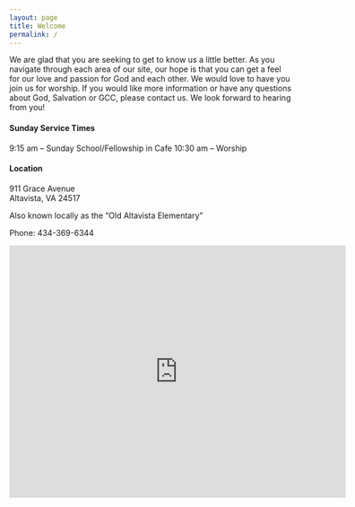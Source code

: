 ```yaml
---
layout: page
title: Welcome
permalink: /
---
```

We are glad that you are seeking to get to know us a little better.  As you navigate through each area of our site, our hope is that you can get a feel for our love and passion for God and each other.  We would love to have you join us for worship.  If you would like more information or have any questions about God, Salvation or GCC, please contact us.  We look forward to hearing from you!

 

#### Sunday Service Times

9:15 am – Sunday School/Fellowship in Cafe
10:30 am – Worship



#### Location

911 Grace Avenue  
Altavista, VA 24517

Also known locally as the “Old Altavista Elementary”

Phone: 434-369-6344

<iframe src="https://www.google.com/maps/embed?pb=!1m14!1m8!1m3!1d12726.119925882347!2d-79.29584890000001!3d37.116304400000004!3m2!1i1024!2i768!4f13.1!3m3!1m2!1s0x89b677ff619f4d5b%3A0x47f0e4e6cb8715e4!2sGrace+Community+Church!5e0!3m2!1sen!2sus!4v1509908229703" width="600" height="450" frameborder="0" style="border:0" allowfullscreen></iframe>

